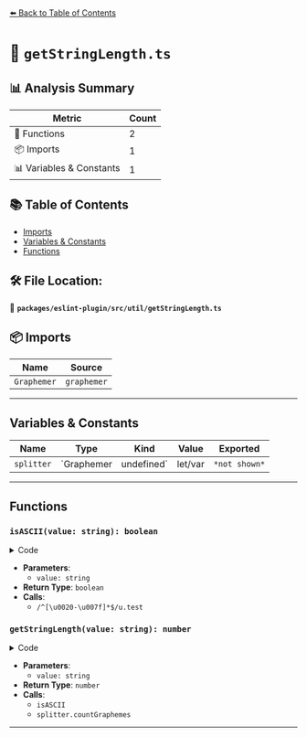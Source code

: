 [⬅️ Back to Table of Contents](../../../../index.md)

# 📄 `getStringLength.ts`

## 📊 Analysis Summary

| Metric | Count |
|--------|-------|
| 🔧 Functions | 2 |
| 📦 Imports | 1 |
| 📊 Variables & Constants | 1 |

## 📚 Table of Contents

- [Imports](#imports)
- [Variables & Constants](#variables-constants)
- [Functions](#functions)

## 🛠️ File Location:
📂 **`packages/eslint-plugin/src/util/getStringLength.ts`**

## 📦 Imports

| Name | Source |
|------|--------|
| `Graphemer` | `graphemer` |


---

## Variables & Constants

| Name | Type | Kind | Value | Exported |
|------|------|------|-------|----------|
| `splitter` | `Graphemer | undefined` | let/var | `*not shown*` | ✗ |


---

## Functions

### `isASCII(value: string): boolean`

<details><summary>Code</summary>

```ts
function isASCII(value: string): boolean {
  return /^[\u0020-\u007f]*$/u.test(value);
}
```
</details>

- **Parameters**:
  - `value: string`
- **Return Type**: `boolean`
- **Calls**:
  - `/^[\u0020-\u007f]*$/u.test`
### `getStringLength(value: string): number`

<details><summary>Code</summary>

```ts
export function getStringLength(value: string): number {
  if (isASCII(value)) {
    return value.length;
  }

  splitter ??= new Graphemer();

  return splitter.countGraphemes(value);
}
```
</details>

- **Parameters**:
  - `value: string`
- **Return Type**: `number`
- **Calls**:
  - `isASCII`
  - `splitter.countGraphemes`

---